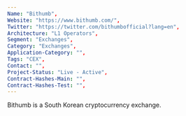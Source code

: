 ```yaml
--- 
Name: "Bithumb", 
Website: "https://www.bithumb.com/", 
Twitter: "https://twitter.com/bithumbofficial?lang=en", 
Architecture: "L1 Operators",
Segment: "Exchanges",
Category: "Exchanges",
Application-Category: "",
Tags: "CEX",
Contact: "",
Project-Status: "Live - Active",
Contract-Hashes-Main: "",
Contract-Hashes-Test: "",
--- 
```

<!--lang:en--> 
Bithumb is a South Korean cryptocurrency exchange.
<!--lang:es--] 
Bithumb es un intercambio de criptomonedas de Corea del Sur.
<!--lang:de--] 
Bithumb ist eine südkoreanische Kryptowährungsbörse.
<!--lang:fr--] 
Bithumb est un échange de crypto-monnaie sud-coréen.
<!--lang:pl--] 
Bithumb to południowokoreańska giełda kryptowalut.
<!--lang:uk--] 
Bithumb — південнокорейська біржа криптовалют.
[!--lang:*--> 
